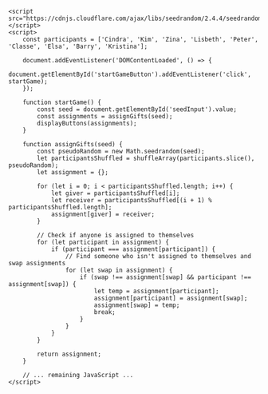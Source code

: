 <!DOCTYPE html>
<html lang="sv">
<head>
    <meta charset="UTF-8">
    <meta name="viewport" content="width=device-width, initial-scale=1">
    <link rel="stylesheet" href="https://cdn.jsdelivr.net/npm/@picocss/pico@1/css/pico.min.css">
    <title>Julklappsleken</title>
    <style>
        /* ... existing CSS ... */
    </style>
</head>
<body>
    <!-- ... existing HTML ... -->

    <script src="https://cdnjs.cloudflare.com/ajax/libs/seedrandom/2.4.4/seedrandom.min.js"></script>
    <script>
        const participants = ['Cindra', 'Kim', 'Zina', 'Lisbeth', 'Peter', 'Classe', 'Elsa', 'Barry', 'Kristina'];

        document.addEventListener('DOMContentLoaded', () => {
            document.getElementById('startGameButton').addEventListener('click', startGame);
        });

        function startGame() {
            const seed = document.getElementById('seedInput').value;
            const assignments = assignGifts(seed);
            displayButtons(assignments);
        }

        function assignGifts(seed) {
            const pseudoRandom = new Math.seedrandom(seed);
            let participantsShuffled = shuffleArray(participants.slice(), pseudoRandom);
            let assignment = {};

            for (let i = 0; i < participantsShuffled.length; i++) {
                let giver = participantsShuffled[i];
                let receiver = participantsShuffled[(i + 1) % participantsShuffled.length];
                assignment[giver] = receiver;
            }

            // Check if anyone is assigned to themselves
            for (let participant in assignment) {
                if (participant === assignment[participant]) {
                    // Find someone who isn't assigned to themselves and swap assignments
                    for (let swap in assignment) {
                        if (swap !== assignment[swap] && participant !== assignment[swap]) {
                            let temp = assignment[participant];
                            assignment[participant] = assignment[swap];
                            assignment[swap] = temp;
                            break;
                        }
                    }
                }
            }

            return assignment;
        }

        // ... remaining JavaScript ...
    </script>
</body>
</html>
